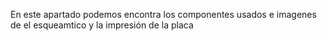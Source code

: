 En este apartado podemos encontra los componentes usados e imagenes de el esqueamtico y la impresión de la placa

